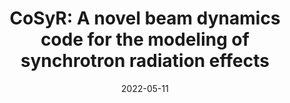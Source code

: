 ---
title: "CoSyR: A novel beam dynamics code for the modeling of synchrotron
radiation effects"
collection: publications
permalink: /publication/2022-NIMA
# excerpt: 'This works addresses the excitation conditions for Alfvén wave parametric decay in low-beta plasmas with relevance to laboratory demonstration'
date: 2022-05-11
venue: 'Astrophys. J.'
paperurl: 'https://drive.google.com/file/d/1k_QExlIAnp3k-etGqq9rhEM9Fe_jm_Jq/view?usp=drive_link'
citation: 'C.-K. Huang, F.-Y. Li, H.N. Rakotoarivelo, et al. 2022 Nuclear Inst. and Methods in Physics Research, A'
---